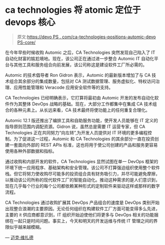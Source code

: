 # ca technologies 将 atomic 定位于 devops 核心

> 原文:[https://devo PS . com/ca-technologies-positions-automic-devo PS-core/](https://devops.com/ca-technologies-positions-automic-devops-core/)

在今年早些时候收购 Automic 之后，CA Technologies 突然发现自己陷入了 IT 自动化财富的尴尬境地。现在，该公司正在通过进一步整合 Automic IT 自动化平台与其他工具和服务组合向前发展，该公司称这是建设软件工厂所必需的。

Automic 的技术倡导者 Ron Gidron 表示，Automic 的最新版本增加了与 CA 技术组合其余部分的集成数量，包括对 CA 测试数据管理、服务虚拟化、特权访问治理、应用性能管理和 Veracode 应用安全软件等的支持。

CA Technologies 已经明确表示，它打算将最初由 Automic 开发的发布自动化软件作为其整体 DevOps 战略的基础。现在，大部分工作都集中在集成 CA 技术组合的各种元素上。从长远来看，CA 技术最终将使功能上的任何重复合理化。

Automic 12.1 版还推出了编排工具和自助服务功能，使开发人员能够在 IT 定义的指导原则范围内调配资源。Gidron 说，虽然总是需要 IT 运营专家，但 CA Technologies 正在共同努力“向左转”,为开发人员提供对 IT 环境的更多编程控制。为了促进这一过程，Automic 和 CA Technologies 的其余部分一直在投资创建一套面向外部的 REST APIs 标准，这也将用于使公司创建的产品和服务更容易使用各种外部数据和指标。

通过收购和内部开发的软件，CA Technologies 显然试图在单一 DevOps 框架的环境下统一应用程序、基础架构和安全管理。该公司不打算强迫组织使用整个软件栈。但它将努力使收购尽可能多的投资组合具有财务吸引力，并尽可能避免摩擦，以推动该公司所称的现代软件工厂的智能自动化。推动这种需求的是人们意识到，现在几乎每个行业的每个公司都依赖某种形式的定制软件来驱动这样或那样的数字流程。

CA Technologies 通过收购扩展其 DevOps 产品组合的速度是 DevOps 类别开始出现整合浪潮的主要原因。无论任何组织在构建软件工厂方面可能变得多么先进，主要的 it 供应商都意识到，IT 组织开始迫使他们将更多与 DevOps 相关的功能捆绑在一起只是时间问题。事实上，今天和明天的开发运维与传统 IT 管理之间的界限似乎越来越模糊。

— [迈克·维扎德](https://devops.com/author/mike-vizard/)
